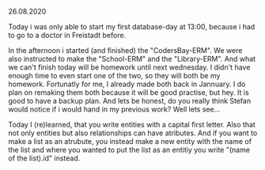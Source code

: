 26.08.2020

Today i was only able to start my first database-day at 13:00, because i had to go to a doctor in Freistadt before. 

In the afternoon i started (and finished) the "CodersBay-ERM". We were also instructed to make the "School-ERM" and the "Library-ERM". And what we can't finish today will be homework until next wednesday. I didn't have enough time to even start one of the two, so they will both be my homework. Fortunatly for me, I already made both back in Jannuary. I do plan on remaking them both because it will be good practise, but hey. It is good to have a backup plan. And lets be honest, do you really think Stefan would notice if i would hand in my previous work? Well lets see... 

Today I (re)learned, that you write entities with a capital first letter. Also that not only entities but also relationships can have atributes. And if you want to make a list as an atrubute, you instead make a new entity with the name of the list and where you wanted to put the list as an entitiy you write "(name of the list).id" instead.